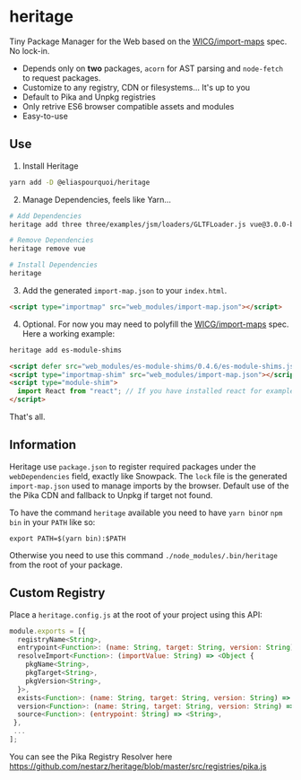 # heritage
Tiny Package Manager for the Web based on the [WICG/import-maps](https://github.com/WICG/import-maps) spec. No lock-in.

- Depends only on **two** packages, `acorn` for AST parsing and  `node-fetch` to request packages.
- Customize to any registry, CDN or filesystems... It's up to you
- Default to Pika and Unpkg registries
- Only retrive ES6 browser compatible assets and modules
- Easy-to-use

## Use

1. Install Heritage
```bash
yarn add -D @eliaspourquoi/heritage
```

2. Manage Dependencies, feels like Yarn...
```bash
# Add Dependencies
heritage add three three/examples/jsm/loaders/GLTFLoader.js vue@3.0.0-beta.10 react react-dom es-module-shims

# Remove Dependencies
heritage remove vue

# Install Dependencies
heritage       
```

3. Add the generated `import-map.json` to your `index.html`.
```html
<script type="importmap" src="web_modules/import-map.json"></script>
```

4. Optional. For now you may need to polyfill the [WICG/import-maps](https://github.com/WICG/import-maps) spec.
Here a working example:
```bash
heritage add es-module-shims
```
```html
<script defer src="web_modules/es-module-shims/0.4.6/es-module-shims.js"></script>
<script type="importmap-shim" src="web_modules/import-map.json"></script>
<script type="module-shim">
  import React from "react"; // If you have installed react for example...
</script>
```

That's all.

## Information

Heritage use `package.json` to register required packages under the `webDependencies` field, exactly like Snowpack.
The `lock` file is the generated `import-map.json` used to manage imports by the browser. Default use of the the Pika CDN and fallback to Unpkg if target not found.

To have the command `heritage` available you need to have `yarn bin`or `npm bin` in your `PATH` like so:
```
export PATH=$(yarn bin):$PATH
```
Otherwise you need to use this command `./node_modules/.bin/heritage` from the root of your package.


## Custom Registry
Place a `heritage.config.js` at the root of your project using this API: 

```js
module.exports = [{
  registryName<String>,
  entrypoint<Function>: (name: String, target: String, version: String) => String,
  resolveImport<Function>: (importValue: String) => <Object {
    pkgName<String>,
    pkgTarget<String>,
    pkgVersion<String>,
  }>,
  exists<Function>: (name: String, target: String, version: String) => <Boolean>,
  version<Function>: (name: String, target: String, version: String) => <String>,
  source<Function>: (entrypoint: String) => <String>,
 },
 ...
];
```
You can see the Pika Registry Resolver here https://github.com/nestarz/heritage/blob/master/src/registries/pika.js
